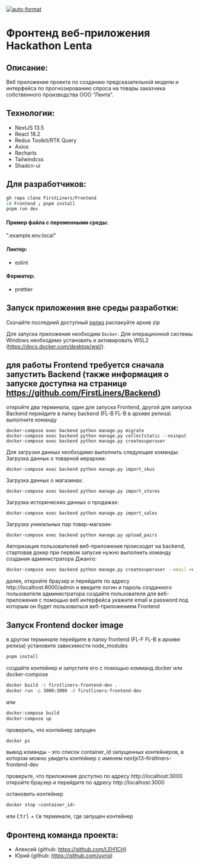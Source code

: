 
[![auto-format](https://github.com/FirstLiners/Frontend/actions/workflows/autoformat_on_pull_req.yml/badge.svg)](https://github.com/FirstLiners/Frontend/actions/workflows/autoformat_on_pull_req.yml)

# Фронтенд веб-приложения Hackathon Lenta

## Описание:
Веб приложение проекта по созданию предсказательной модели и интерфейса по прогнозированию спроса на товары заказчика собственного производства ООО “Лента”.

## Технологии:
- NextJS 13.5
- React 18.2
- Redux Toolkit/RTK Query
- Axios
- Recharts  
- Tailwindcss 
- Shadcn-ui  

## Для разработчиков:
```bash
gh repo clone FirstLiners/Frontend
cd Frontend ; pnpm install
pnpm run dev
```

#### Пример файла с переменными среды:
".example.env.local"

#### Линтер:
- eslint

#### Форматер:
- prettier

## Запуск приложения вне среды разработки:

Скачайте последний доступный [релиз](https://github.com/FirstLiners/Frontend/releases) распакуйте архив zip

Для запуска приложения необходим `Docker`. Для операционной системы Windows необходимо установить и активировать WSL2 (https://docs.docker.com/desktop/wsl/).

## для работы Frontend требуется сначала запустить Backend (также информация о запуске доступна на странице https://github.com/FirstLiners/Backend) 

откройте два терминала, один для запуска Frontend, другой для запуска Backend
перейдите в папку backend (FL-B FL-B в архиве релиза)
выполните команду

```команды для настройки проекта
docker-compose exec backend python manage.py migrate
docker-compose exec backend python manage.py collectstatic --noinput
docker-compose exec backend python manage.py createsuperuser
```

Для загрузки данных необходимо выполнить следующие команды:
Загрузка данных о товарной иерархии:
```
docker-compose exec backend python manage.py import_skus
```
Загрузка данных о магазинах:
```
docker-compose exec backend python manage.py import_stores
```
Загрузка исторических данных о продажах:
```
docker-compose exec backend python manage.py import_sales
```
Загрузка уникальных пар товар-магазин:
```
docker-compose exec backend python manage.py upload_pairs

```

Авторизация пользователей веб-приложения происходит на backend, стартовав докер при первом запуске нужно выполнить команду создания администратора Джанго:

```bash
docker-compose exec backend python manage.py createsuperuser --email <email> --username <username>

```
далее, 
откройте браузер и перейдите по адресу http://localhost:8000/admin и введите логин и пароль созданного пользователя администратора
создайте пользователя для веб-приложения с помощью веб интерфейса укажите email и password под которым он будет пользоваться веб-приложением Frontend

## Запуск Frontend docker image
в другом терминале перейдите в папку frontend (FL-F FL-B в архиве релиза)
установите зависимости node_modules

```bash
pnpm install
``` 
создайте контейнер и запустите его с помощью комманд docker или docker-compose

```bash
docker build -t firstliners-frontend-dev .
docker run -p 3000:3000 -d firstliners-frontend-dev
```
или 

```bash
docker-compose build
docker-compose up
```

проверить, что контейнер запущен
```bash
docker ps
```
вывод команды - это список container_id запущенных контейнеров, в котором можно увидеть контейнер с именем nextjs13-firstliners-frontend-dev 

проверьте, что приложение доступно по адресу http://localhost:3000
откройте браузер и перейдите по адресу http://localhost:3000 

остановить контейнер
```bash
docker stop <container_id>
```
или <kbd>Ctrl</kbd> + <kbd>C</kbd>в терминале, где запущен контейнер

## Фронтенд команда проекта:
- Алексей (github: https://github.com/LEH1CH)
- Юрий (github: https://github.com/uyriq)

